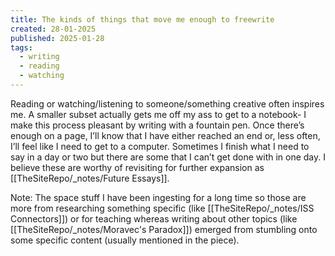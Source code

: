 ```yaml
---
title: The kinds of things that move me enough to freewrite
created: 28-01-2025
published: 2025-01-28
tags:
  - writing
  - reading
  - watching
---
```

Reading or watching/listening to someone/something creative often inspires me. A smaller subset actually gets me off my ass to get to a notebook- I make this process pleasant by writing with a fountain pen. Once there’s enough on a page, I’ll know that I have either reached an end or, less often, I’ll feel like I need to get to a computer. Sometimes I finish what I need to say in a day or two but there are some that I can’t get done with in one day. I believe these are worthy of revisiting for further expansion as [[TheSiteRepo/_notes/Future Essays]].

Note: The space stuff I have been ingesting for a long time so those are more from researching something specific (like [[TheSiteRepo/_notes/ISS Connectors]]) or for teaching whereas writing about other topics (like [[TheSiteRepo/_notes/Moravec's Paradox]]) emerged from stumbling onto some specific content (usually mentioned in the piece).